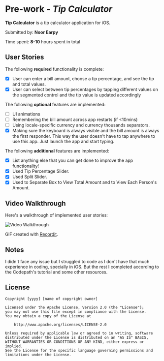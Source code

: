 # Pre-work - *Tip Calculator*

**Tip Calculator** is a tip calculator application for iOS.

Submitted by: **Noor Earpy**

Time spent: **8-10** hours spent in total

## User Stories

The following **required** functionality is complete:

* [x] User can enter a bill amount, choose a tip percentage, and see the tip and total values.
* [x] User can select between tip percentages by tapping different values on the segmented control and the tip value is updated accordingly

The following **optional** features are implemented:

* [ ] UI animations
* [ ] Remembering the bill amount across app restarts (if <10mins)
* [ ] Using locale-specific currency and currency thousands separators.
* [x] Making sure the keyboard is always visible and the bill amount is always the first responder. This way the user doesn't have to tap anywhere to use this app. Just launch the app and start typing.

The following **additional** features are implemented:

- [x] List anything else that you can get done to improve the app functionality!
- [x] Used Tip Percentage Slider.
- [x] Used Split Slider.
- [x] Used to Separate Box to View Total Amount and to View Each Person's Amount.

## Video Walkthrough

Here's a walkthrough of implemented user stories:

<img src='http://g.recordit.co/ra869OKe3t.gif' title='Video Walkthrough' width='' alt='Video Walkthrough' />

GIF created with [Recordit](https://recordit.co/).

## Notes
I didn't face any issue but I struggled to code as I don't have that much experience in coding, specially in iOS. But the rest I completed according to the Codepath's tutorial and some other resources.

## License

    Copyright [yyyy] [name of copyright owner]

    Licensed under the Apache License, Version 2.0 (the "License");
    you may not use this file except in compliance with the License.
    You may obtain a copy of the License at

        http://www.apache.org/licenses/LICENSE-2.0

    Unless required by applicable law or agreed to in writing, software
    distributed under the License is distributed on an "AS IS" BASIS,
    WITHOUT WARRANTIES OR CONDITIONS OF ANY KIND, either express or implied.
    See the License for the specific language governing permissions and
    limitations under the License.
